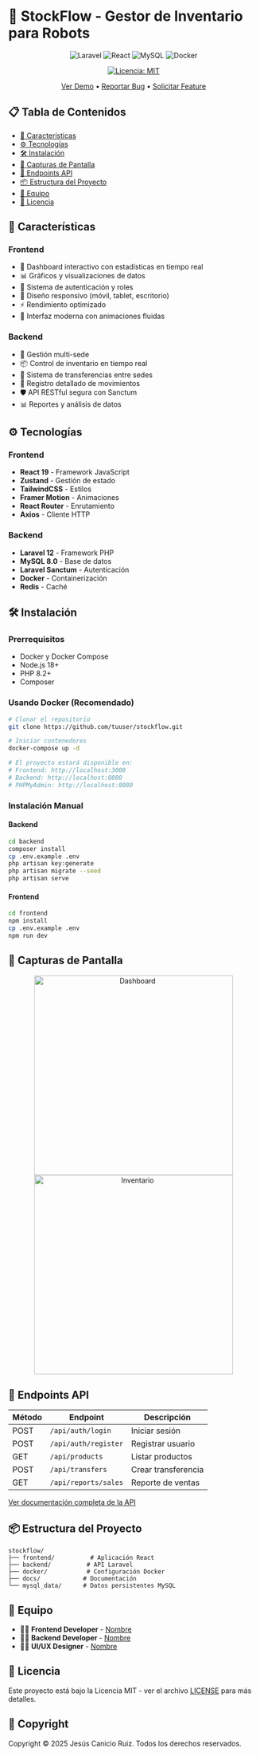 # 🤖 StockFlow - Gestor de Inventario para Robots

<div align="center">

![Laravel](https://img.shields.io/badge/Laravel-12.0-FF2D20?style=for-the-badge&logo=laravel&logoColor=white)
![React](https://img.shields.io/badge/React-19.0-61DAFB?style=for-the-badge&logo=react&logoColor=black)
![MySQL](https://img.shields.io/badge/MySQL-8.0-4479A1?style=for-the-badge&logo=mysql&logoColor=white)
![Docker](https://img.shields.io/badge/Docker-Ready-2496ED?style=for-the-badge&logo=docker&logoColor=white)

[![Licencia: MIT](https://img.shields.io/badge/Licencia-MIT-yellow.svg?style=for-the-badge)](https://opensource.org/licenses/MIT)

[Ver Demo](https://stockflow-demo.com) • [Reportar Bug](https://github.com/tuuser/stockflow/issues) • [Solicitar Feature](https://github.com/tuuser/stockflow/issues)

</div>

## 📋 Tabla de Contenidos

- [🚀 Características](#-características)
- [⚙️ Tecnologías](#️-tecnologías)
- [🛠️ Instalación](#️-instalación)
- [📱 Capturas de Pantalla](#-capturas-de-pantalla)
- [🔑 Endpoints API](#-endpoints-api)
- [📦 Estructura del Proyecto](#-estructura-del-proyecto)
- [👥 Equipo](#-equipo)
- [📄 Licencia](#-licencia)

## 🚀 Características

### Frontend
- 🎯 Dashboard interactivo con estadísticas en tiempo real
- 📊 Gráficos y visualizaciones de datos
- 🔐 Sistema de autenticación y roles
- 📱 Diseño responsivo (móvil, tablet, escritorio)
- ⚡ Rendimiento optimizado
- 🎨 Interfaz moderna con animaciones fluidas

### Backend
- 🏢 Gestión multi-sede
- 📦 Control de inventario en tiempo real
- 🔄 Sistema de transferencias entre sedes
- 📝 Registro detallado de movimientos
- 🛡️ API RESTful segura con Sanctum
- 📊 Reportes y análisis de datos

## ⚙️ Tecnologías

### Frontend
- **React 19** - Framework JavaScript
- **Zustand** - Gestión de estado
- **TailwindCSS** - Estilos
- **Framer Motion** - Animaciones
- **React Router** - Enrutamiento
- **Axios** - Cliente HTTP

### Backend
- **Laravel 12** - Framework PHP
- **MySQL 8.0** - Base de datos
- **Laravel Sanctum** - Autenticación
- **Docker** - Containerización
- **Redis** - Caché

## 🛠️ Instalación

### Prerrequisitos
- Docker y Docker Compose
- Node.js 18+
- PHP 8.2+
- Composer

### Usando Docker (Recomendado)
```bash
# Clonar el repositorio
git clone https://github.com/tuuser/stockflow.git

# Iniciar contenedores
docker-compose up -d

# El proyecto estará disponible en:
# Frontend: http://localhost:3000
# Backend: http://localhost:8000
# PHPMyAdmin: http://localhost:8080
```

### Instalación Manual

#### Backend
```bash
cd backend
composer install
cp .env.example .env
php artisan key:generate
php artisan migrate --seed
php artisan serve
```

#### Frontend
```bash
cd frontend
npm install
cp .env.example .env
npm run dev
```

## 📱 Capturas de Pantalla

<div align="center">
  <img src="docs/dashboard.png" alt="Dashboard" width="400"/>
  <img src="docs/inventory.png" alt="Inventario" width="400"/>
</div>

## 🔑 Endpoints API

| Método | Endpoint | Descripción |
|--------|----------|-------------|
| POST | `/api/auth/login` | Iniciar sesión |
| POST | `/api/auth/register` | Registrar usuario |
| GET | `/api/products` | Listar productos |
| POST | `/api/transfers` | Crear transferencia |
| GET | `/api/reports/sales` | Reporte de ventas |

[Ver documentación completa de la API](docs/api.md)

## 📦 Estructura del Proyecto

```
stockflow/
├── frontend/          # Aplicación React
├── backend/          # API Laravel
├── docker/           # Configuración Docker
├── docs/            # Documentación
└── mysql_data/      # Datos persistentes MySQL
```

## 👥 Equipo

- 👨‍💻 **Frontend Developer** - [Nombre](https://github.com/username)
- 👨‍💻 **Backend Developer** - [Nombre](https://github.com/username)
- 👨‍🎨 **UI/UX Designer** - [Nombre](https://github.com/username)

## 📄 Licencia

Este proyecto está bajo la Licencia MIT - ver el archivo [LICENSE](LICENSE) para más detalles.

## 👤 Copyright

Copyright © 2025 Jesús Canicio Ruiz. Todos los derechos reservados.